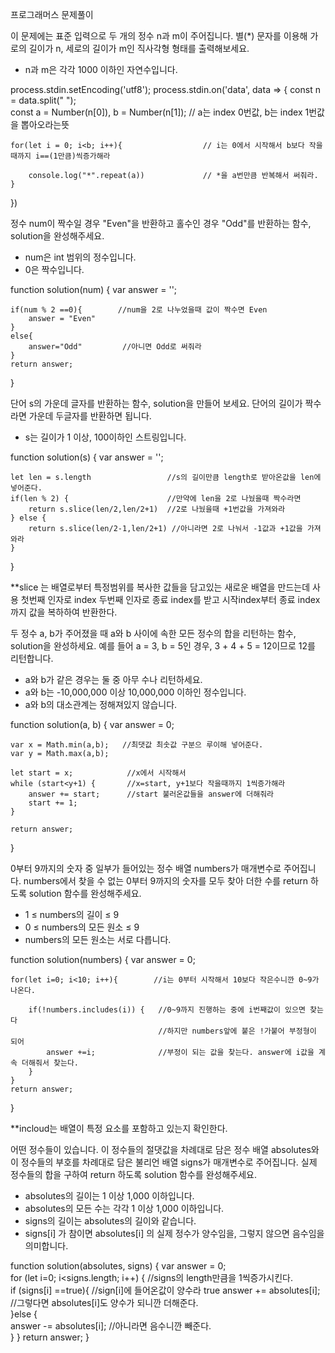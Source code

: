 프로그래머스 문제풀이


이 문제에는 표준 입력으로 두 개의 정수 n과 m이 주어집니다.
별(*) 문자를 이용해 가로의 길이가 n, 세로의 길이가 m인 직사각형 형태를 출력해보세요.

* n과 m은 각각 1000 이하인 자연수입니다.

process.stdin.setEncoding('utf8');
process.stdin.on('data', data => {
    const n = data.split(" ");                
    const a = Number(n[0]), b = Number(n[1]);  // a는 index 0번값, b는 index 1번값을 뽑아오라는뜻
    
    for(let i = 0; i<b; i++){                  // i는 0에서 시작해서 b보다 작을때까지 i==(1만큼)씩증가해라
        
        console.log("*".repeat(a))             // *을 a번만큼 반복해서 써줘라.
    }
})


정수 num이 짝수일 경우 "Even"을 반환하고 홀수인 경우 "Odd"를 반환하는 함수, solution을 완성해주세요.
* num은 int 범위의 정수입니다.
* 0은 짝수입니다.

function solution(num) {
    var answer = '';
    
    if(num % 2 ==0){        //num을 2로 나누었을때 값이 짝수면 Even
        answer = "Even"
    }
    else{
        answer="Odd"         //아니면 Odd로 써줘라
    }
    return answer;
}

단어 s의 가운데 글자를 반환하는 함수, solution을 만들어 보세요. 단어의 길이가 짝수라면 가운데 두글자를 반환하면 됩니다.

* s는 길이가 1 이상, 100이하인 스트링입니다.

function solution(s) {
    var answer = '';
    
    let len = s.length                 //s의 길이만큼 length로 받아온값을 len에 넣어준다.
    if(len % 2) {                      //만약에 len을 2로 나눴을때 짝수라면
        return s.slice(len/2,len/2+1)  //2로 나눴을때 +1번값을 가져와라
    } else {
        return s.slice(len/2-1,len/2+1) //아니라면 2로 나눠서 -1값과 +1값을 가져와라
    }
}

**slice 는 배열로부터 특정범위를 복사한 값들을 담고있는 새로운 배열을 만드는데 사용
  첫번째 인자로 index 두번째 인자로 종료 index를 받고 시작index부터 종료 index까지 값을 복하하여 반환한다.
  
  
 두 정수 a, b가 주어졌을 때 a와 b 사이에 속한 모든 정수의 합을 리턴하는 함수, solution을 완성하세요.
  예를 들어 a = 3, b = 5인 경우, 3 + 4 + 5 = 12이므로 12를 리턴합니다.
 
* a와 b가 같은 경우는 둘 중 아무 수나 리턴하세요.
* a와 b는 -10,000,000 이상 10,000,000 이하인 정수입니다.
* a와 b의 대소관계는 정해져있지 않습니다.


function solution(a, b) {
    var answer = 0;
    
    var x = Math.min(a,b);   //최댓값 최솟값 구분으 루이해 넣어준다.
    var y = Math.max(a,b); 
    
    let start = x;            //x에서 시작해서
    while (start<y+1) {       //x=start, y+1보다 작을때까지 1씩증가해라
        answer += start;      //start 불러온값들을 answer에 더해줘라
        start += 1;           
    }
    
    return answer;
}

0부터 9까지의 숫자 중 일부가 들어있는 정수 배열 numbers가 매개변수로 주어집니다. 
numbers에서 찾을 수 없는 0부터 9까지의 숫자를 모두 찾아 더한 수를 return 하도록 solution 함수를 완성해주세요.

* 1 ≤ numbers의 길이 ≤ 9
* 0 ≤ numbers의 모든 원소 ≤ 9
* numbers의 모든 원소는 서로 다릅니다.

function solution(numbers) {
    var answer = 0;
    
    for(let i=0; i<10; i++){        //i는 0부터 시작해서 10보다 작은수니깐 0~9가 나온다.
        
        if(!numbers.includes(i)) {   //0~9까지 진행하는 중에 i번째값이 있으면 찾는다
                                     //하지만 numbers앞에 붙은 !가붙어 부정형이 되어
            answer +=i;              //부정이 되는 값을 찾는다. answer에 i값을 계속 더해줘서 찾는다.
        }
    }
    return answer;
}

**incloud는 배열이 특정 요소를 포함하고 있는지 확인한다.



어떤 정수들이 있습니다. 이 정수들의 절댓값을 차례대로 담은 정수 배열 absolutes와 이 정수들의 부호를 차례대로 담은 불리언 
배열 signs가 매개변수로 주어집니다. 실제 정수들의 합을 구하여 return 하도록 solution 함수를 완성해주세요.

* absolutes의 길이는 1 이상 1,000 이하입니다.
* absolutes의 모든 수는 각각 1 이상 1,000 이하입니다.
* signs의 길이는 absolutes의 길이와 같습니다.
* signs[i] 가 참이면 absolutes[i] 의 실제 정수가 양수임을, 그렇지 않으면 음수임을 의미합니다.

function solution(absolutes, signs) {
    var answer = 0;    
    for (let i=0; i<signs.length; i++) {         //signs의 length만큼을 1씩증가시킨다.           
        if (signs[i] ==true){                    //sign[i]에 들어온값이 양수라 true
            answer += absolutes[i];              //그렇다면 absolutes[i]도 양수가 되니깐 더해준다.              
            }else {                
                answer -= absolutes[i];           //아니라면 음수니깐 빼준다.                   
            }
    }
    return answer;
}


